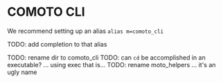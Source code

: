 # COMOTO CLI

We recommend setting up an alias `alias m=comoto_cli`

TODO: add completion to that alias

TODO: rename dir to comoto_cli
TODO: can `cd` be accomplished in an executable? ... using exec that is...
TODO: rename moto_helpers ... it's an ugly name
